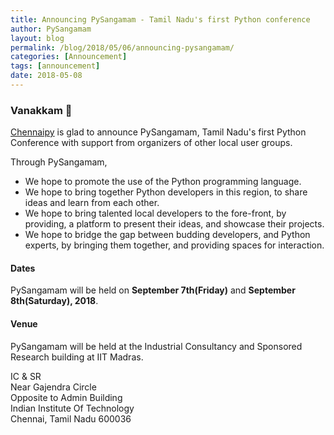 ```yaml
---
title: Announcing PySangamam - Tamil Nadu's first Python conference
author: PySangamam
layout: blog
permalink: /blog/2018/05/06/announcing-pysangamam/
categories: [Announcement]
tags: [announcement]
date: 2018-05-08
---
```

### **Vanakkam 🙏**

[Chennaipy](http://chennaipy.org/) is glad to announce PySangamam, Tamil Nadu's first Python Conference with support from organizers of other local user groups. 

Through PySangamam, 

* We hope to promote the use of the Python programming language.
* We hope to bring together Python developers in this region, to share ideas and learn from each other.
* We hope to bring talented local developers to the fore-front, by providing, a platform to present their ideas, and showcase their projects.
* We hope to bridge the gap between budding developers, and Python experts, by bringing them together, and providing spaces for interaction.

#### **Dates**

PySangamam will be held on **September 7th(Friday)** and **September 8th(Saturday), 2018**.

#### **Venue**

PySangamam will be held at the Industrial Consultancy and Sponsored Research building at IIT Madras.

IC & SR<br>
Near Gajendra Circle<br>
Opposite to Admin Building<br>
Indian Institute Of Technology<br>
Chennai, Tamil Nadu 600036
